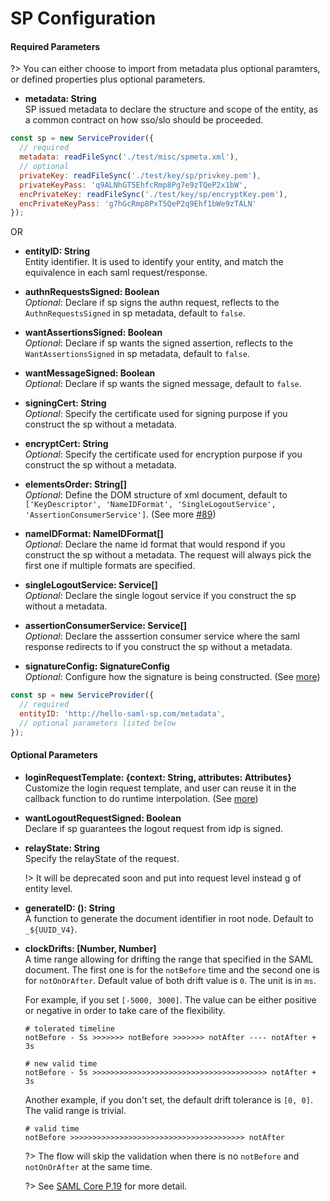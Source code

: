 # SP Configuration

#### Required Parameters

?> You can either choose to import from metadata plus optional paramters, or defined properties plus optional parameters.

- **metadata: String**<br/>
  SP issued metadata to declare the structure and scope of the entity, as a common contract on how sso/slo should be proceeded.

```js
const sp = new ServiceProvider({
  // required
  metadata: readFileSync('./test/misc/spmeta.xml'),
  // optional
  privateKey: readFileSync('./test/key/sp/privkey.pem'),
  privateKeyPass: 'q9ALNhGT5EhfcRmp8Pg7e9zTQeP2x1bW',
  encPrivateKey: readFileSync('./test/key/sp/encryptKey.pem'),
  encPrivateKeyPass: 'g7hGcRmp8PxT5QeP2q9Ehf1bWe9zTALN'
});
```

OR

- **entityID: String**<br/> Entity identifier. It is used to identify your entity, and match the equivalence in each saml request/response.

- **authnRequestsSigned: Boolean**<br/>
  _Optional_: Declare if sp signs the authn request, reflects to the `AuthnRequestsSigned` in sp metadata, default to `false`.

- **wantAssertionsSigned: Boolean**<br/>
  _Optional_: Declare if sp wants the signed assertion, reflects to the `WantAssertionsSigned` in sp metadata, default to `false`.

- **wantMessageSigned: Boolean**<br/>
  _Optional_: Declare if sp wants the signed message, default to `false`.

- **signingCert: String**<br/>
  _Optional_: Specify the certificate used for signing purpose if you construct the sp without a metadata.

- **encryptCert: String**<br/>
  _Optional_: Specify the certificate used for encryption purpose if you construct the sp without a metadata.

- **elementsOrder: String[]**<br/>
  _Optional_: Define the DOM structure of xml document, default to `['KeyDescriptor', 'NameIDFormat', 'SingleLogoutService', 'AssertionConsumerService']`. (See more [#89](https://github.com/tngan/samlify/issues/89))

- **nameIDFormat: NameIDFormat[]**<br/>
  _Optional_: Declare the name id format that would respond if you construct the sp without a metadata. The request will always pick the first one if multiple formats are specified.

- **singleLogoutService: Service[]**<br/>
  _Optional_: Declare the single logout service if you construct the sp without a metadata.

- **assertionConsumerService: Service[]**<br/>
  _Optional_: Declare the asssertion consumer service where the saml response redirects to if you construct the sp without a metadata.

- **signatureConfig: SignatureConfig**<br/>
  _Optional_: Configure how the signature is being constructed. (See [more](/signed-saml-response))

```js
const sp = new ServiceProvider({
  // required
  entityID: 'http://hello-saml-sp.com/metadata',
  // optional parameters listed below
});
```

#### Optional Parameters

- **loginRequestTemplate: {context: String, attributes: Attributes}**<br/>
  Customize the login request template, and user can reuse it in the callback function to do runtime interpolation. (See [more](/template)) 

- **wantLogoutRequestSigned: Boolean**<br/> 
  Declare if sp guarantees the logout request from idp is signed.

- **relayState: String**<br/>
  Specify the relayState of the request. 

  !> It will be deprecated soon and put into request level instead g of entity level.
  
- **generateID: (): String**<br/>
  A function to generate the document identifier in root node. Default to `_${UUID_V4}`.

- **clockDrifts: [Number, Number]**<br/>
  A time range allowing for drifting the range that specified in the SAML document. The first one is for the `notBefore` time and the second one is for `notOnOrAfter`. Default value of both drift value is `0`. The unit is in `ms`.

  For example, if you set `[-5000, 3000]`. The value can be either positive or negative in order to take care of the flexibility.

  ```console
  # tolerated timeline
  notBefore - 5s >>>>>>> notBefore >>>>>>> notAfter ---- notAfter + 3s 

  # new valid time
  notBefore - 5s >>>>>>>>>>>>>>>>>>>>>>>>>>>>>>>>>>>>>>> notAfter + 3s 
  ```

  Another example, if you don't set, the default drift tolerance is `[0, 0]`. The valid range is trivial.

  ```console
  # valid time
  notBefore >>>>>>>>>>>>>>>>>>>>>>>>>>>>>>>>>>>>>>> notAfter
  ```

  ?> The flow will skip the validation when there is no `notBefore` and `notOnOrAfter` at the same time.

  ?> See [SAML Core P.19](https://docs.oasis-open.org/security/saml/v2.0/saml-core-2.0-os.pdf) for more detail.
